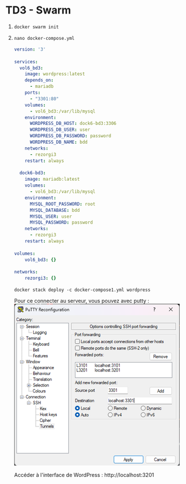 # TD3 - Swarm

1. `docker swarm init`  
2. `nano docker-compose.yml`
    ```yml
    version: '3'
    
    services:  
      vol6_bd3:
        image: wordpress:latest
        depends_on:
          - mariadb
        ports:
          - "3301:80"
        volumes:
          - vol6_bd3:/var/lib/mysql
        environment:
          WORDPRESS_DB_HOST: dock6-bd3:3306
          WORDPRESS_DB_USER: user
          WORDPRESS_DB_PASSWORD: password
          WORDPRESS_DB_NAME: bdd
        networks:
          - rezorgi3
        restart: always
      
      dock6-bd3:
        image: mariadb:latest
        volumes:
          - vol6_bd3:/var/lib/mysql
        environment:
          MYSQL_ROOT_PASSWORD: root
          MYSQL_DATABASE: bdd
          MYSQL_USER: user
          MYSQL_PASSWORD: password
        networks:
          - rezorgi3
        restart: always
    
    volumes:
        vol6_bd3: {}
        
    networks:
        rezorgi3: {}
    ```
   `docker stack deploy -c docker-compose1.yml wordpress`

   Pour ce connecter au serveur, vous pouvez avec putty :
   ![img.png](Images/img5.png)

   Accéder à l'interface de WordPress :
   http://localhost:3201